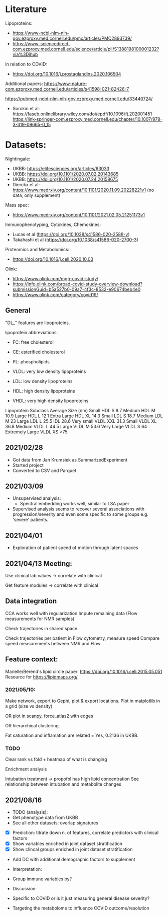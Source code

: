 
# Literature

Lipoproteins:
 - https://www-ncbi-nlm-nih-gov.ezproxy.med.cornell.edu/pmc/articles/PMC2893739/
 - https://www-sciencedirect-com.ezproxy.med.cornell.edu/science/article/pii/S1388198100001232?via%3Dihub

in relation to COVID:
 - https://doi.org/10.1016/j.prostaglandins.2020.106504


Additional papers:
https://www-nature-com.ezproxy.med.cornell.edu/articles/s41598-021-82426-7

https://pubmed-ncbi-nlm-nih-gov.ezproxy.med.cornell.edu/33440724/

 - Sorokin et al: https://faseb.onlinelibrary.wiley.com/doi/epdf/10.1096/fj.202001451
https://link-springer-com.ezproxy.med.cornell.edu/chapter/10.1007/978-3-319-09665-0_15


# Datasets:

Nightingale:
 - UKBB: https://elifesciences.org/articles/63033
 - UKBB: https://doi.org/10.1101/2020.07.02.20143685
 - UKBB: https://doi.org/10.1101/2020.07.24.20158675
 - Dierckx et al: https://www.medrxiv.org/content/10.1101/2020.11.09.20228221v1 (no data, only supplement)

Mass spec:
 - https://www.medrxiv.org/content/10.1101/2021.02.05.21251173v1

Immunophenotyping, Cytokines, Chemokines:
 - Lucas et al (https://doi.org/10.1038/s41586-020-2588-y)
 - Takahashi et al (https://doi.org/10.1038/s41586-020-2700-3)

Proteomics and Metabolomics:
 - https://doi.org/10.1016/j.cell.2020.10.03

Olink:
 - https://www.olink.com/mgh-covid-study/
 - https://info.olink.com/broad-covid-study-overview-download?submissionGuid=b5a527b0-09a7-4f3c-8532-e90674beb4e0
 - https://www.olink.com/category/covid19/



## General

"DL_" features are lipoproteins.


lipoprotein abbreviations:
 - FC: free cholesterol
 - CE: esterified cholesterol
 - PL: phospholipids

 - VLDL: very low density lipoproteins
 - LDL: low density lipoproteins
 - HDL: high density lipoproteins
 - VHDL: very high density lipoproteins


Lipoprotein Subclass		Average Size (nm)
Small HDL	S	8.7
Medium HDL	M	10.9
Large HDL	L	12.1
Extra Large HDL	XL	14.3
Small LDL	S	18.7
Medium LDL	M	23
Large LDL	L	25.5
IDL		28.6
Very small VLDL	XXL	31.3
Small VLDL	XL	36.8
Medium VLDL	L	44.5
Large VLDL	M	53.6
Very Large VLDL	S	64
Extremely Large VLDL	XS	>75





## 2021/02/28
 - Got data from Jan Krumsiek as SummarizedExperiment
 - Started project
 - Converted to CSV and Parquet

## 2021/03/09
 - Unsupervised analysis:
   - Spectral embedding works well, similar to LSA paper
 - Supervised analysis seems to recover several associations with progression/severity and even some specific to some groups e.g. 'severe' patients.

## 2021/04/01
 - Exploration of patient speed of motion through latent spaces


## 2021/04/13 Meeting:

Use clinical lab values -> correlate with clinical

Get feature modules -> correlate with clinical



## Data integration

CCA works well with regularization
Impute remaining data (Flow measurements for NMR samples)

Check trajectories in shared space

Check trajectories per patient in Flow cytometry, measure speed
Compare speed measurements between NMR and Flow


## Feature context:
Marielle/Berend's lipid circle paper: https://doi.org/10.1016/j.cell.2015.05.051
Resource for 
https://lipidmaps.org/


### 2021/05/10:
Make network, export to Gephi, plot & export locations.
	Plot in matplotlib in a grid (size vs density)

OR plot in scanpy, force_atlas2 with edges

OR hierarchical clustering

Fat saturation and inflamation are related = Yes, 0.2136 in UKBB.

### TODO

Clear rank vs fold + heatmap of what is changing

Enrichment analysis

Intubation treatment -> propofol has high lipid concentration
See relationship between intubation and metabolite changes



## 2021/08/16

- TODO (analysis):
 - Get phenotype data from UKBB
 - See all other datasets: overlap signatures
 - [x] Prediction: titrate down n. of features, correlate predictors with clinical factors
 - [x] Show variables enriched in joint dataset stratification
 - [x] Show clincal groups enriched in joint dataset stratification
 - Add DC with additional demographic factors to supplement

- Interpretation:
 - Group immune variables by?

- Discussion:
 - Specific to COVID or is it just measuring general disease severity?
 - Targeting the metabolome to influence COVID outcome/resolution


